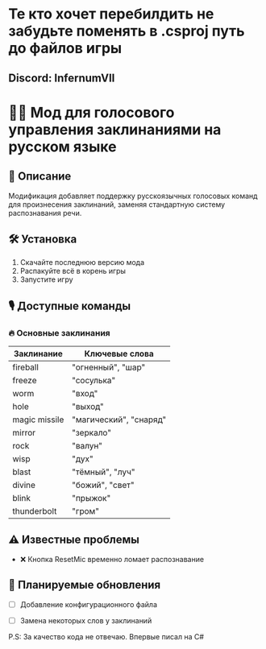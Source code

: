 # Те кто хочет перебилдить не забудьте поменять в .csproj путь до файлов игры
## Discord: InfernumVII

# 🧙‍♂️ Мод для голосового управления заклинаниями на русском языке

## 📌 Описание
Модификация добавляет поддержку русскоязычных голосовых команд для произнесения заклинаний, заменяя стандартную систему распознавания речи.

## 🛠 Установка
1. Скачайте последнюю версию мода
2. Распакуйте всё в корень игры
3. Запустите игру

## 🎙 Доступные команды

### 🔥 Основные заклинания
| Заклинание        | Ключевые слова         |
|-------------------|------------------------|
| fireball          | "огненный", "шар"      |
| freeze            | "сосулька"             |
| worm              | "вход"                 |
| hole              | "выход"                |
| magic missile     | "магический", "снаряд" |
| mirror            | "зеркало"              |
| rock              | "валун"                |
| wisp              | "дух"                  |
| blast             | "тёмный", "луч"        |
| divine            | "божий", "свет"        |
| blink             | "прыжок"               |
| thunderbolt       | "гром"                 |

## ⚠️ Известные проблемы
- ❌ Кнопка ResetMic временно ломает распознавание 


## 🔮 Планируемые обновления
- [ ] Добавление конфигурационного файла
- [ ] Замена некоторых слов у заклинаний


P.S: За качество кода не отвечаю. Впервые писал на С#
